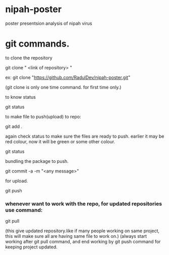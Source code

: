 # nipah-poster
poster presentsion analysis of nipah virus


<h1>git commands.</h1>

to clone the repository

git clone "   \<link of repository\>   "

ex: git clone "https://github.com/RadulDev/nipah-poster.git"

(git clone is only one time command. for first time only.)

to know status

git status

to make file to push(upload) to repo:

git add .

again check status to make sure the files are ready to push.
earlier it may be red colour, now it will be green or some other colour.

git status

bundling the package to push.

git commit -a -m "\<any message\>"

for upload.

git push

<h3> whenever want to work with the repo, for updated repositories use command:</h3>

git pull

(this give updated repository.like if many people working on same project, this will make sure all are having same file to work on.)
(always start working after git pull command, and end working by git push command for keeping project updated.
